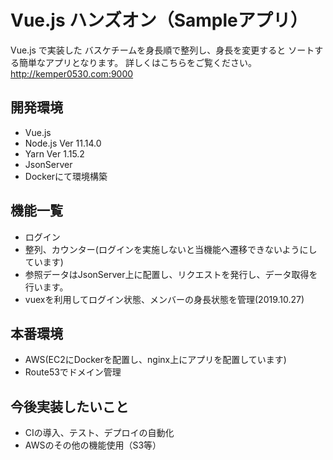 # Vue.js ハンズオン（Sampleアプリ）

Vue.js で実装した
バスケチームを身長順で整列し、身長を変更すると
ソートする簡単なアプリとなります。
詳しくはこちらをご覧ください。<br>
<http://kemper0530.com:9000>

## 開発環境
- Vue.js
- Node.js Ver 11.14.0
- Yarn Ver 1.15.2
- JsonServer
- Dockerにて環境構築

## 機能一覧
- ログイン
- 整列、カウンター(ログインを実施しないと当機能へ遷移できないようにしています)
- 参照データはJsonServer上に配置し、リクエストを発行し、データ取得を行います。
- vuexを利用してログイン状態、メンバーの身長状態を管理(2019.10.27)

## 本番環境
- AWS(EC2にDockerを配置し、nginx上にアプリを配置しています)
- Route53でドメイン管理

## 今後実装したいこと
- CIの導入、テスト、デプロイの自動化
- AWSのその他の機能使用（S3等）
